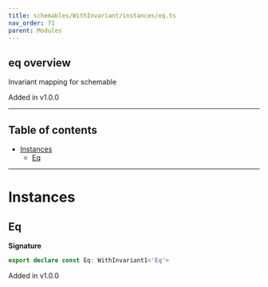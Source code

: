 ```yaml
---
title: schemables/WithInvariant/instances/eq.ts
nav_order: 71
parent: Modules
---
```


## eq overview

Invariant mapping for schemable

Added in v1.0.0

---

<h2 class="text-delta">Table of contents</h2>

- [Instances](#instances)
  - [Eq](#eq)

---

# Instances

## Eq

**Signature**

```ts
export declare const Eq: WithInvariant1<'Eq'>
```

Added in v1.0.0
